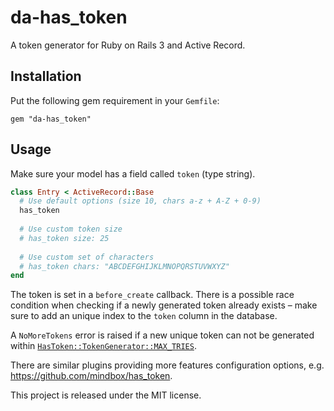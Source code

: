 # da-has_token

A token generator for Ruby on Rails 3 and Active Record.

## Installation

Put the following gem requirement in your `Gemfile`:

    gem "da-has_token"

## Usage

Make sure your model has a field called `token` (type string).

```ruby
class Entry < ActiveRecord::Base  
  # Use default options (size 10, chars a-z + A-Z + 0-9)
  has_token
  
  # Use custom token size
  # has_token size: 25
  
  # Use custom set of characters
  # has_token chars: "ABCDEFGHIJKLMNOPQRSTUVWXYZ"
end
```

The token is set in a `before_create` callback. There is a possible race condition when checking if a newly generated token already exists – make sure to add an unique index to the `token` column in the database.

A `NoMoreTokens` error is raised if a new unique token can not be generated within [`HasToken::TokenGenerator::MAX_TRIES`](https://github.com/die-antwort/da-has_token/blob/master/lib/da-has_token/token_generator.rb#L4).

There are similar plugins providing more features configuration options, e.g. https://github.com/mindbox/has_token.

This project is released under the MIT license.
